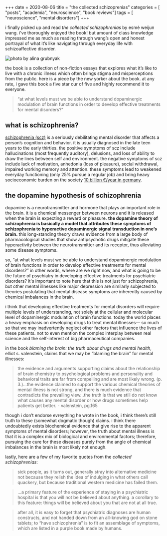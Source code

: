 +++
date = 2020-08-06
title = "the collected schizoprenias"
categories = [ "posts", "academia", "neuroscience", "book reviews"]
tags = [ "neuroscience", "mental disorders"]
+++

i finally picked up and read *the collected schizophrenias* by esmé weijun wang. i’ve thoroughly enjoyed the book! but amount of class knowledge impressed me as much as reading through wang’s open and honest portrayal of what it’s like navigating through everyday life with schizoaffective disorder.

![photo by alina grubnyak](/img/van.jpg)

the book is a collection of non-fiction essays that explores what it’s like to live with a chronic illness which often brings stigma and misperceptions from the public. here is a piece by the new yorker about the book. at any rate, i gave this book a five star our of five and highly recommend it to everyone.

> “at what levels must we be able to understand dopaminergic modulation of brain functions in order to develop effective treatments for mental disorders?”

## what is schizophrenia?

[schizophrenia (scz)] is a seriously debilitating mental disorder that affects a person’s cognition and behavior. it is usually diagnosed in the late teen years to the early thirties. the positive symptoms of scz include hallucinations (most frequently auditory), delusions, and loss of ability to draw the lines between self and environment. the negative symptoms of scz include lack of motivation, anhedonia (loss of pleasure), social withdrawal, impaired working memory and attention. these symptoms lead to weakened everyday functioning (only 25% pursue a regular job) and bring heavy socioeconomic burden on the society [10 billion €/year in germany].

[schizophrenia (scz)]: https://www.nimh.nih.gov/health/topics/schizophrenia
[10 billion €/year in germany]: https://pubmed.ncbi.nlm.nih.gov/24853296/#:~:text=the%20annual%20burden%20of%20schizophrenia,billion%20and%20%e2%82%ac13.52%20billion.

## the dopamine hypothesis of schizophrenia

dopamine is a neurotransmitter and hormone that plays an important role in the brain. it is a chemical messenger between neurons and it is released when the brain is expecting a reward or pleasure. **the dopamine theory of schizophrenia is basically a model that attributes these symptoms of schizophrenia to hyperactive dopaminergic signal transduction in one’s brain.** this long-standing theory draws evidence from a large body of pharmacological studies that show antipsychotic drugs mitigate these hyperactivity between the neurotransmitter and its receptor, thus alleviating some disease symptoms.

so, “at what levels must we be able to understand dopaminergic modulation of brain functions in order to develop effective treatments for mental disorders?” in other words, where are we right now, and what is going to be the future of psychiatry in developing effective treatments for psychiatric disorders?
it's important to note here that this is not just for schizophrenia, but other mental illnesses like major depression are similarly subjected to theories postulating that mental disease symptoms are inherently caused by chemical imbalances in the brain.

i think that developing effective treatments for mental disorders will require multiple levels of understanding, not solely at the cellular and molecular level of dopaminergic modulation of brain functions. today the world places a heavy emphasis on developing drugs to treat mental illnesses— so much so that we may inadvertently neglect other factors that influence the lives of these patients. not to even mention the complex interplay between real science and the self-interest of big pharmaceutical companies.

in the book *blaming the brain: the truth about drugs and mental health*, elliot s. valenstein, claims that we may be “blaming the brain” for mental illnesses:

> the evidence and arguments supporting claims about the relationship of brain chemistry to psychological problems and personality and behavioral traits are far from compelling and are most likely wrong. (p. 3.)…the evidence claimed to support the various chemical theories of mental illness is not strong, and there is much evidence that contradicts the prevailing view…the truth is that we still do not know what causes any mental disorder or how drugs sometimes help patients get better. - valenstein, pg.165

though i don’t endorse evreything he wrote in the book, i think there’s still truth to these (somewhat dogmatic though) claims. i think there undoubtedly exists biochemical evidence that give rise to the apparent symptoms of mental disorders; however, the truth about mental illness is that it is a complex mix of biological and environmental factors; therefore, pursuing the cure for these diseases purely from the angle of chemical imbalances in the brain is most likely not enough.

lastly, here are a few of my favorite quotes from the *collected schizophrenias*:

> sick people, as it turns out, generally stray into alternative medicine not because they relish the idea of indulging in what others call quackery, but because traditional western medicine has failed them.

> …a primary feature of the experience of staying in a psychiatric hospital is that you will not be believed about anything. a corollary to this feature: things will be believed about you that are not at all true.

> after all, it is easy to forget that psychiatric diagnoses are human constructs, and not handed down from an all-knowing god on stone tablets; to “have schizophrenia” is to fit an assemblage of symptoms, which are listed in a purple book made by humans.